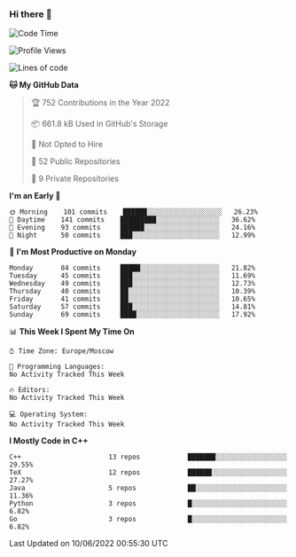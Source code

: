 ### Hi there 👋

<!--
**SemenMartynov/SemenMartynov** is a ✨ _special_ ✨ repository because its `README.md` (this file) appears on your GitHub profile.

Here are some ideas to get you started:

- 🔭 I’m currently working on ...
- 🌱 I’m currently learning ...
- 👯 I’m looking to collaborate on ...
- 🤔 I’m looking for help with ...
- 💬 Ask me about ...
- 📫 How to reach me: ...
- 😄 Pronouns: ...
- ⚡ Fun fact: ...
-->

<!--START_SECTION:waka-->
![Code Time](http://img.shields.io/badge/Code%20Time-0%20secs-blue)

![Profile Views](http://img.shields.io/badge/Profile%20Views-3-blue)

![Lines of code](https://img.shields.io/badge/From%20Hello%20World%20I%27ve%20Written-2%20Million%20lines%20of%20code-blue)

**🐱 My GitHub Data** 

> 🏆 752 Contributions in the Year 2022
 > 
> 📦 661.8 kB Used in GitHub's Storage 
 > 
> 🚫 Not Opted to Hire
 > 
> 📜 52 Public Repositories 
 > 
> 🔑 9 Private Repositories  
 > 
**I'm an Early 🐤** 

```text
🌞 Morning    101 commits    ██████░░░░░░░░░░░░░░░░░░░   26.23% 
🌆 Daytime    141 commits    █████████░░░░░░░░░░░░░░░░   36.62% 
🌃 Evening    93 commits     ██████░░░░░░░░░░░░░░░░░░░   24.16% 
🌙 Night      50 commits     ███░░░░░░░░░░░░░░░░░░░░░░   12.99%

```
📅 **I'm Most Productive on Monday** 

```text
Monday       84 commits     █████░░░░░░░░░░░░░░░░░░░░   21.82% 
Tuesday      45 commits     ███░░░░░░░░░░░░░░░░░░░░░░   11.69% 
Wednesday    49 commits     ███░░░░░░░░░░░░░░░░░░░░░░   12.73% 
Thursday     40 commits     ██░░░░░░░░░░░░░░░░░░░░░░░   10.39% 
Friday       41 commits     ██░░░░░░░░░░░░░░░░░░░░░░░   10.65% 
Saturday     57 commits     ███░░░░░░░░░░░░░░░░░░░░░░   14.81% 
Sunday       69 commits     ████░░░░░░░░░░░░░░░░░░░░░   17.92%

```


📊 **This Week I Spent My Time On** 

```text
⌚︎ Time Zone: Europe/Moscow

💬 Programming Languages: 
No Activity Tracked This Week

🔥 Editors: 
No Activity Tracked This Week

💻 Operating System: 
No Activity Tracked This Week

```

**I Mostly Code in C++** 

```text
C++                      13 repos            ███████░░░░░░░░░░░░░░░░░░   29.55% 
TeX                      12 repos            ██████░░░░░░░░░░░░░░░░░░░   27.27% 
Java                     5 repos             ██░░░░░░░░░░░░░░░░░░░░░░░   11.36% 
Python                   3 repos             █░░░░░░░░░░░░░░░░░░░░░░░░   6.82% 
Go                       3 repos             █░░░░░░░░░░░░░░░░░░░░░░░░   6.82%

```



 Last Updated on 10/06/2022 00:55:30 UTC
<!--END_SECTION:waka-->